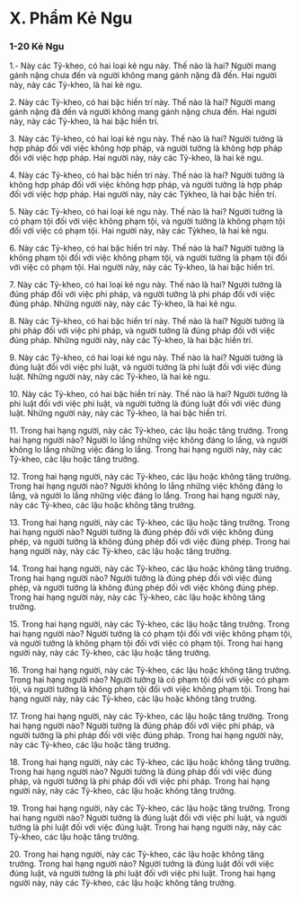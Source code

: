 # X. Phẩm Kẻ Ngu

### 1-20 Kẻ Ngu

1.- Này các Tỷ-kheo, có hai loại kẻ ngu này. Thế nào là hai? Người mang gánh nặng chưa đến và người
không mang gánh nặng đã đến. Hai người này, này các Tỷ-kheo, là hai kẻ ngu.

<!--pg-->
2\. Này các Tỷ-kheo, có hai bậc hiền trí này. Thế nào là hai? Người mang gánh nặng đã đến và người
không mang gánh nặng chưa đến. Hai người này, này các Tỷ-kheo, là hai bậc hiền trí.

<!--pg-->
3\. Này các Tỷ-kheo, có hai loại kẻ ngu này. Thế nào là hai? Người tưởng là hợp pháp đối với việc không
hợp pháp, và người tưởng là không hợp pháp đối với việc hợp pháp. Hai người này, này các Tỷ-kheo, là
hai kẻ ngu.

<!--pg-->
4\. Này các Tỷ-kheo, có hai bậc hiền trí này. Thế nào là hai? Người tưởng là không hợp pháp đối với
việc không hợp pháp, và người tưởng là hợp pháp đối với việc hợp pháp. Hai người này, này các Tỷkheo, là hai bậc hiền trí.

<!--pg-->
5\. Này các Tỷ-kheo, có hai loại kẻ ngu này. Thế nào là hai? Người tưởng là có phạm tội đối với việc
không phạm tội, và người tưởng là không phạm tội đối với việc có phạm tội. Hai người này, này các Tỷkheo, là hai kẻ ngu.

<!--pg-->
6\. Này các Tỷ-kheo, có hai bậc hiền trí này. Thế nào là hai? Người tưởng là không phạm tội đối với việc
không phạm tội, và người tưởng là phạm tội đối với việc có phạm tội. Hai người này, này các Tỷ-kheo,
là hai bậc hiền trí.

<!--pg-->
7\. Này các Tỷ-kheo, có hai loại kẻ ngu này. Thế nào là hai? Người tưởng là đúng pháp đối với việc phi
pháp, và người tưởng là phi pháp đối với việc đúng pháp. Những người này, này các Tỷ-kheo, là hai kẻ
ngu.

<!--pg-->
8\. Này các Tỷ-kheo, có hai bậc hiền trí này. Thế nào là hai? Người tưởng là phi pháp đối với việc phi
pháp, và người tưởng là đúng pháp đối với việc đúng pháp. Những người này, này các Tỷ-kheo, là hai
bậc hiền trí.

<!--pg-->
9\. Này các Tỷ-kheo, có hai loại kẻ ngu này. Thế nào là hai? Người tưởng là đúng luật đối với việc phi
luật, và người tưởng là phi luật đối với việc đúng luật. Những người này, này các Tỷ-kheo, là hai kẻ
ngu.

<!--pg-->
10\. Này các Tỷ-kheo, có hai bậc hiền trí này. Thế nào là hai? Người tưởng là phi luật đối với việc phi
luật, và người tưởng là đúng luật đối với việc đúng luật. Những người này, này các Tỷ-kheo, là hai bậc
hiền trí.
<!--pg-->
11\. Trong hai hạng người, này các Tỷ-kheo, các lậu hoặc tăng trưởng. Trong hai hạng người nào? Người
lo lắng những việc không đáng lo lắng, và người không lo lắng những việc đáng lo lắng. Trong hai hạng
người này, này các Tỷ-kheo, các lậu hoặc tăng trưởng.

<!--pg-->
12\. Trong hai hạng người, này các Tỷ-kheo, các lậu hoặc không tăng trưởng. Trong hai hạng người nào?
Người không lo lắng những việc không đáng lo lắng, và người lo lắng những việc đáng lo lắng. Trong
hai hạng người này, này các Tỷ-kheo, các lậu hoặc không tăng trưởng.

<!--pg-->
13\. Trong hai hạng người, này các Tỷ-kheo, các lậu hoặc tăng trưởng. Trong hai hạng người nào? Người
tưởng là đúng phép đối với việc không đúng phép, và người tưởng là không đúng phép đối với việc
đúng phép. Trong hai hạng người này, này các Tỷ-kheo, các lậu hoặc tăng trưởng.

<!--pg-->
14\. Trong hai hạng người, này các Tỷ-kheo, các lậu hoặc không tăng trưởng. Trong hai hạng người nào?
Người tưởng là đúng phép đối với việc đúng phép, và người tưởng là không đúng phép đối với việc
không đúng phép. Trong hai hạng người này, này các Tỷ-kheo, các lậu hoặc không tăng trưởng.

<!--pg-->
15\. Trong hai hạng người, này các Tỷ-kheo, các lậu hoặc tăng trưởng. Trong hai hạng người nào? Người
tưởng là có phạm tội đối với việc không phạm tội, và người tưởng là không phạm tội đối với việc có
phạm tội. Trong hai hạng người này, này các Tỷ-kheo, các lậu hoặc tăng trưởng.

<!--pg-->
16\. Trong hai hạng người, này các Tỷ-kheo, các lậu hoặc không tăng trưởng. Trong hai hạng người nào?
Người tưởng là có phạm tội đối với việc có phạm tội, và người tưởng là không phạm tội đối với việc
không phạm tội. Trong hai hạng người này, này các Tỷ-kheo, các lậu hoặc không tăng trưởng.

<!--pg-->
17\. Trong hai hạng người, này các Tỷ-kheo, các lậu hoặc tăng trưởng. Trong hai hạng người nào? Người
tưởng là đúng pháp đối với việc phi pháp, và người tưởng là phi pháp đối với việc đúng pháp. Trong hai
hạng người này, này các Tỷ-kheo, các lậu hoặc tăng trưởng.

<!--pg-->
18\. Trong hai hạng người, này các Tỷ-kheo, các lậu hoặc không tăng trưởng. Trong hai hạng người nào?
Người tưởng là đúng pháp đối với việc đúng pháp, và người tưởng là phi pháp đối với việc phi pháp.
Trong hai hạng người này, này các Tỷ-kheo, các lậu hoặc không tăng trưởng.

<!--pg-->
19\. Trong hai hạng người, này các Tỷ-kheo, các lậu hoặc tăng trưởng. Trong hai hạng người nào? Người
tưởng là đúng luật đối với việc phi luật, và người tưởng là phi luật đối với việc đúng luật. Trong hai
hạng người này, này các Tỷ-kheo, các lậu hoặc tăng trưởng.

<!--pg-->
20\. Trong hai hạng người, này các Tỷ-kheo, các lậu hoặc không tăng trưởng. Trong hai hạng người nào?
Người tưởng là đúng luật đối với việc đúng luật, và người tưởng là phi luật đối với việc phi luật. Trong
hai hạng người này, này các Tỷ-kheo, các lậu hoặc không tăng trưởng.

